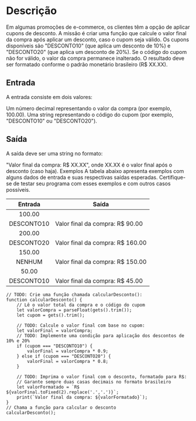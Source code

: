 # Descrição

Em algumas promoções de e-commerce, os clientes têm a opção de aplicar cupons de desconto. A missão é criar uma função que calcule o valor final da compra após aplicar um desconto, caso o cupom seja válido. Os cupons disponíveis são "DESCONTO10" (que aplica um desconto de 10%) e "DESCONTO20" (que aplica um desconto de 20%). Se o código do cupom não for válido, o valor da compra permanece inalterado. O resultado deve ser formatado conforme o padrão monetário brasileiro (R$ XX.XX).

## Entrada
A entrada consiste em dois valores:

Um número decimal representando o valor da compra (por exemplo, 100.00).
Uma string representando o código do cupom (por exemplo, "DESCONTO10" ou "DESCONTO20").
## Saída
A saída deve ser uma string no formato:

"Valor final da compra: R$ XX.XX", onde XX.XX é o valor final após o desconto (caso haja).
Exemplos
A tabela abaixo apresenta exemplos com alguns dados de entrada e suas respectivas saídas esperadas. Certifique-se de testar seu programa com esses exemplos e com outros casos possíveis.

| Entrada	| Saída |
| :------: | ----- |
| 100.00 |
| DESCONTO10	| Valor final da compra: R$ 90.00 |
| 200.00 |
| DESCONTO20	| Valor final da compra: R$ 160.00 |
| 150.00 |
| NENHUM	| Valor final da compra: R$ 150.00 |
| 50.00 |
| DESCONTO10	| Valor final da compra: R$ 45.00 |

~~~~
// TODO: Crie uma função chamada calcularDesconto():
function calcularDesconto() {
    // Lê o valor total da compra e o código do cupom
    let valorCompra = parseFloat(gets().trim());
    let cupom = gets().trim();

    // TODO: Calcule o valor final com base no cupom:
    let valorFinal = valorCompra;
    // TODO: Implemente uma condição para aplicação dos descontos de 10% e 20%
    if (cupom === "DESCONTO10") {
        valorFinal = valorCompra * 0.9;
    } else if (cupom === "DESCONTO20") {
        valorFinal = valorCompra * 0.8;
    }

    // TODO: Imprima o valor final com o desconto, formatado para R$:
    // Garante sempre duas casas decimais no formato brasileiro
    let valorFormatado = `R$ ${valorFinal.toFixed(2).replace('.','.')}`;
    print(`Valor final da compra: ${valorFormatado}`);
}
// Chama a função para calcular o desconto
calcularDesconto();
~~~~
